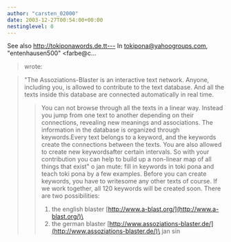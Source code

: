 ```yaml
---
author: "carsten_02000"
date: 2003-12-27T00:54:00+00:00
nestinglevel: 0
---
```

See also http://tokiponawords.de.tt---
 In [tokipona@yahoogroups.com](mailto://tokipona@yahoogroups.com), "entenhausen500" <farbe@c...
> wrote:

> "The Assoziations-Blaster is an interactive text network. Anyone,
> including you, is allowed to contribute to the text database. And
> all the texts inside this database are connected automatically in
> real time.
>> You can not browse through all the texts in a linear way. Instead
> you jump from one text to another depending on their connections,
> revealing new meanings and associations.
>> The information in the database is organized through keywords.Every
> text belongs to a keyword, and the keywords create the connections
> between the texts. You are also allowed to create new keywordsafter
> certain intervals. So with your contribution you can help to build
> up a non-linear map of all things that exist"
>> o jan mute: fill in keywords in toki pona and teach toki pona by a
> few examples. Before you can create keywords, you have to writesome
> any other texts of course. If we work together, all 120 keywords
> will be created soon.
>> There are two possibilities:
>> 1. the english blaster
> [http://www.a-blast.org/](http://www.a-blast.org/)\
>> 2. the german blaster
> [http://www.assoziations-blaster.de/](http://www.assoziations-blaster.de/)\
>> jan sin